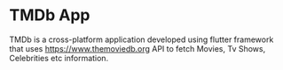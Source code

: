 # TMDb App

TMDb is a cross-platform application developed using flutter framework that uses https://www.themoviedb.org API 
to fetch Movies, Tv Shows, Celebrities etc information.
